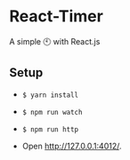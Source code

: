 # React-Timer
A simple 🕙 with React.js

## Setup

- `$ yarn install`

- `$ npm run watch`

- `$ npm run http`

- Open http://127.0.0.1:4012/.
